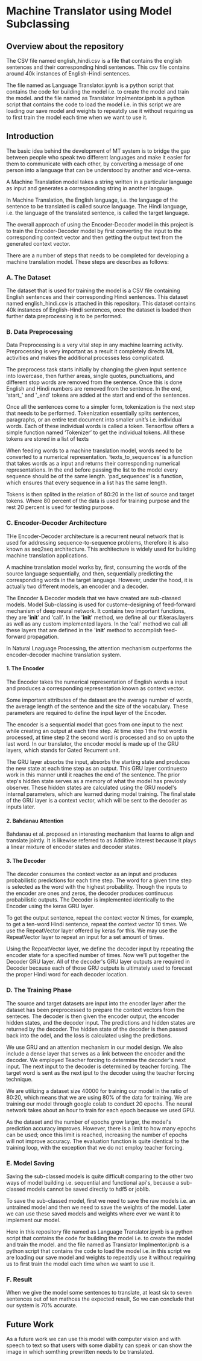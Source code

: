# Machine Translator using Model Subclassing
## Overview about the repository
The CSV file named english_hindi.csv is a file that contains the english sentences and their corresponding hindi sentences. This csv file contains around 40k instances of English-Hindi
sentences.

The file named as Language Translator.ipynb is a python script that contains the code for building the model i.e. to create the model and train the model. and the file named as
Translator Implmentor.ipnb is a python script that contains the code to load the model i.e. in this script we are loading our save model and weights to repeatdly use it without
requiring us to first train the model each time when we want to use it.

## Introduction
The basic idea behind the development of MT system is to bridge the gap between people who speak two different languages and make it easier for them to communicate with each other, by
converting a message of one person into a language that can be understood by another and vice-versa.

A Machine Translation model takes a string written in a particular language as input and generates a corresponding string in another langauge.

In Machine Translation, the English language, i.e. the language of the sentence to be translated is called source language. The Hindi language, i.e. the language of the translated
sentence, is called the target language.

The overall approach of using the Encoder-Decoder model in this project is to train the Encoder-Decoder model by first converting the input to the corresponding context vector and then
getting the output text from the generated context vector.

There are a number of steps that needs to be completed for developing a machine translation model. These steps are describes as follows:

### A. The Dataset
The dataset that is used for training the model is a CSV file containing English sentences and their corresponding Hindi sentences. This dataset named english_hindi.csv is attached in
this repository. This dataset contains 40k instances of English-Hindi sentences, once the dataset is loaded then further data preprocessing is to be performed.

### B. Data Preprocessing
Data Preprocessing is a very vital step in any machine learning activity. Preprocessing is very important as a result it completely directs ML activities and makes the additional
processes less complicated.

The preprocess task starts initially by changing the given input sentence into lowercase, then further areas, single quotes, punctuations, and different stop words are removed from the
sentence. Once this is done English and Hindi numbers are removed from the sentence. In the end, 'start_' and '_end' tokens are added at the start and end of the sentences.

Once all the sentences come to a simpler form, tokenization is the next step that needs to be performed. Tokenization essentially splits sentences, paragraphs, or an entire text
document into smaller unit’s i.e. individual words. Each of these individual words is called a token. Tensorflow  offers a simple function named ‘Tokenizer’ to get the individual
tokens. All these tokens are stored in a list of texts

When feeding words to a machine translation model, words need to be converted to a numerical representation. ‘texts_to_sequences’ is a function that takes words as a input and returns
their corresponding numerical representations. In the end before passing the list to the model every sequence should be of the same length. ‘pad_sequences’ is a function, which ensures
that every sequence in a list has the same length.

Tokens is then splited in the relation of 80:20 in the list of source and target tokens. Where 80 percent of the data is used for training purpose and the rest 20 percent is used for
testing purpose.

### C. Encoder-Decoder Architecture
THe Encoder-Decoder architecture is a recurrent neural network that is used for addressing sequence-to-sequence problems, therefore it is also known as seq2seq architecture. This
architecture is widely used for building machine translation applications.

A machine translation model works by, first, consuming the words of the source language sequentially, and then, sequentially predicting the corresponding words in the target language.
However, under the hood, it is actually two different models, an encoder and a decoder.

The Encoder & Decoder models that we have created are sub-classed models. Model Sub-classing is used for custome-designing of feed-forward mechanism of deep neural network. It contains
two important functions, they are '__init__' and 'call'. In the '__init__' method, we define all our tf.keras.layers as well as any custom implemented layers. In the 'call' method we
call all these layers that are defined in the '__init__' method to accomplish feed-forward propagation.

In Natural Lnaguage Processing, the attention mechanism outperforms the encoder-decoder machine translation system.

#### 1. The Encoder
The Encoder takes the numerical representation of English words a input and produces a corresponding representation known as context vector.

Some important attributes of the dataset are the average number of words, the average length of the sentence and the size of the vocabulary. These parameters are required to define the
input layer of the Encoder.

The encoder is a sequential model that goes from one input to the next while creating an output at each time step. At time step 1 the first word is processed, at time step 2 the
second word is processed and so on upto the last word. In our translator, the encoder model is made up of the GRU layers, which stands for Gated Recurrent unit.

The GRU layer absorbs the input, absorbs the starting state and produces the new state at each time step as an output. This GRU layer continuesto work in this manner until it reaches
the end of the sentence. The prior step's hidden state serves as a memory of what the model has previosly observer. These hidden states are calculated using the GRU model's internal
parameters, which are learned during model training. The final state of the  GRU layer is a context vector, which will be sent to the decoder as inputs later.

#### 2. Bahdanau Attention
Bahdanau et al. proposed an interesting mechanism that learns to align and translate jointly. It is likewise referred to as Additive interest because it plays a linear mixture of
encoder states and decoder states.

#### 3. The Decoder
The decoder consumes the context vector as an input and produces probabilistic predictions for each time step. The word for a given time step is selected as the word with the highest
probability. Though the inputs to the encoder are ones and zeros, the decoder produces continuous probabilistic outputs. The Decoder is implemented identically to the Encoder using 
the keras GRU layer.

To get the output sentence, repeat the context vector N times, for example, to get a ten-word Hindi sentence, repeat the context vector 10 times. We use the RepeatVector layer offered
by keras for this. We may use the RepeatVector layer to repeat an input for a set amount of times.

Using the RepeatVector layer, we define the decoder input by repeating the encoder state for a specified number of times. Now we'll put together the Decoder GRU layer. All of the
decoder's GRU layer outputs are required in Decoder because each of those GRU outputs is ultimately used to forecast the proper Hindi word for each decoder location.

### D. The Training Phase
The source and target datasets are input into the encoder layer after the dataset has been preprocessed to prepare the context vectors from the senteces. The decoder is then given the
encoder output, the encoder hidden states, and the decoder input. The predictions and hidden states are returned by the decoder. The hidden state of the decoder is then passed back into
the odel, and the loss is calculated using the predictions.

We use GRU and an attention mechanism in our model design. We also include a dense layer that serves as a link between the encoder and the decoder. We employed Teacher forcing to determine
the decoder's next input. The next input to the decoder is determined by teacher forcing. The target word is sent as the next iput to the decoder using the teacher forcing technique.

We are utilizing a dataset size 40000 for training our model in the ratio of 80:20, which means that we are using 80% of the data for training. We are training our model through google
colab to conduct 20 epochs. The neural network takes about an hour to train for each epoch because we used GPU.

As the dataset and the number of epochs grow larger, the model's prediction accuracy improves. However, there is a limit to how many epochs can be used; once this limit is reached,
increasing the number of epochs will not improve accuracy. The evaluation function is quite identical to the training loop, with the exception that we do not employ teacher forcing.

### E. Model Saving
Saving the sub-classed models is quite difficult comparing to the other two ways of model building i.e. sequential and functional api's, because a sub-classed models cannot be saved
directly to hdf5 or joblib.

To save the sub-classed model, first we need to save the raw models i.e. an untrained model and then we need to save the weights of the model. Later we can use these saved models and
weights where ever we want it to implement our model.

Here in this repository file named as Language Translator.ipynb is a python script that contains the code for building the model i.e. to create the model and train the model. and the
file named as Translator Implmentor.ipnb is a python script that contains the code to load the model i.e. in this script we are loading our save model and weights to repeatdly use it
without requiring us to first train the model each time when we want to use it.

### F. Result
When we give the model some sentences to translate, at least six to seven sentences out of ten mathces the expected result, So we can conclude that our system is 70% accurate.

## Future Work
As a future work we can use this model with computer vision and with speech to text so that users with some diability can speak or can show the image in which somthing prewritten needs
to be translated.


